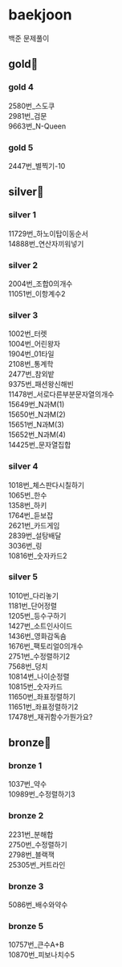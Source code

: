 # baekjoon
백준 문제풀이

## gold🥇
### gold 4
2580번_스도쿠  
2981번_검문  
9663번_N-Queen  
### gold 5
2447번_별찍기-10

## silver🥈
### silver 1
11729번_하노이탑이동순서  
14888번_연산자끼워넣기  
### silver 2
2004번_조합0의개수  
11051번_이항계수2  
### silver 3
1002번_터렛  
1004번_어린왕자  
1904번_01타일  
2108번_통계학  
2477번_참외밭  
9375번_패션왕신해빈  
11478번_서로다른부분문자열의개수  
15649번_N과M(1)  
15650번_N과M(2)  
15651번_N과M(3)  
15652번_N과M(4)  
14425번_문자열집합  
### silver 4
1018번_체스판다시칠하기  
1065번_한수  
1358번_하키  
1764번_듣보잡  
2621번_카드게임  
2839번_설탕배달  
3036번_링  
10816번_숫자카드2  
### silver 5
1010번_다리놓기  
1181번_단어정렬  
1205번_등수구하기  
1427번_소트인사이드  
1436번_영화감독숌  
1676번_팩토리얼0의개수  
2751번_수정렬하기2  
7568번_덩치  
10814번_나이순정렬  
10815번_숫자카드  
11650번_좌표정렬하기  
11651번_좌표정렬하기2  
17478번_재귀함수가뭔가요?  

## bronze🥉
### bronze 1
1037번_약수  
10989번_수정렬하기3
### bronze 2
2231번_분해합  
2750번_수정렬하기  
2798번_블랙잭  
25305번_커트라인  
### bronze 3
5086번_배수와약수
### bronze 5
10757번_큰수A+B  
10870번_피보나치수5
